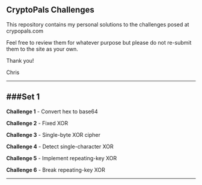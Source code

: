 CryptoPals Challenges
-------------------
This repository contains my personal solutions to the challenges posed at crypopals.com

Feel free to review them for whatever purpose but please do not re-submit them to the site as your own.

Thank you!

Chris

---

###Set 1
---
**Challenge 1** - Convert hex to base64

**Challenge 2** - Fixed XOR

**Challenge 3** - Single-byte XOR cipher

**Challenge 4** - Detect single-character XOR

**Challenge 5** - Implement repeating-key XOR

**Challenge 6** - Break repeating-key XOR

---